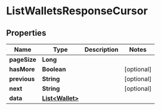 

# ListWalletsResponseCursor


## Properties

| Name | Type | Description | Notes |
|------------ | ------------- | ------------- | -------------|
|**pageSize** | **Long** |  |  |
|**hasMore** | **Boolean** |  |  [optional] |
|**previous** | **String** |  |  [optional] |
|**next** | **String** |  |  [optional] |
|**data** | [**List&lt;Wallet&gt;**](Wallet.md) |  |  |



